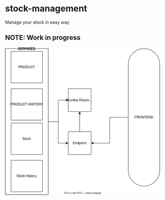 # stock-management
Manage your stock in easy way
## NOTE: Work in progress 

![Project diagram](https://github.com/smruti-banty/stock-management/blob/main/drawio/Project%20Diagram.drawio.svg "Diagram")

